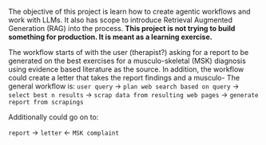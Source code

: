 The objective of this project is learn how to create agentic workflows and work with LLMs. It also has scope to introduce Retrieval Augmented Generation (RAG) into the process.
**This project is not trying to build something for production. It is meant as a learning exercise.**

The workflow starts of with the user (therapist?) asking for a report to be generated on the best exercises for a musculo-skeletal (MSK) diagnosis using evidence based literature as the source. In addition, the workflow could create a letter that takes the report findings and a musculo-
The general workflow is:
```user query``` -> ```plan web search based on query``` -> ```select best n results``` -> ```scrap data from resulting web pages``` -> ```generate report from scrapings```

Additionally could go on to:

```report``` -> ```letter``` <- ```MSK complaint```